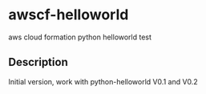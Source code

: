 # awscf-helloworld
aws cloud formation python helloworld test

## Description

Initial version, work with python-helloworld V0.1 and V0.2


